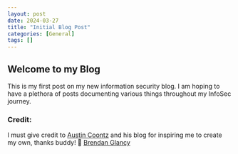 ```yaml
---
layout: post
date: 2024-03-27
title: "Initial Blog Post"
categories: [General]
tags: []
---
```


## Welcome to my Blog

This is my first post on my new information security blog. I am hoping to have a plethora of posts documenting various things throughout my InfoSec journey.

### Credit:

I must give credit to [Austin Coontz](https://coontzy1.github.io/) and his blog for inspiring me to create my own, thanks buddy!
🧙 [Brendan Glancy](https://brendanglancy.com)
